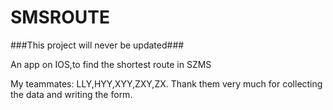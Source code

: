 # SMSROUTE
###This project will never be updated###

An app on IOS,to find the shortest route in SZMS

My teammates: LLY,HYY,XYY,ZXY,ZX. 
Thank them very much for collecting the data and writing the form.
